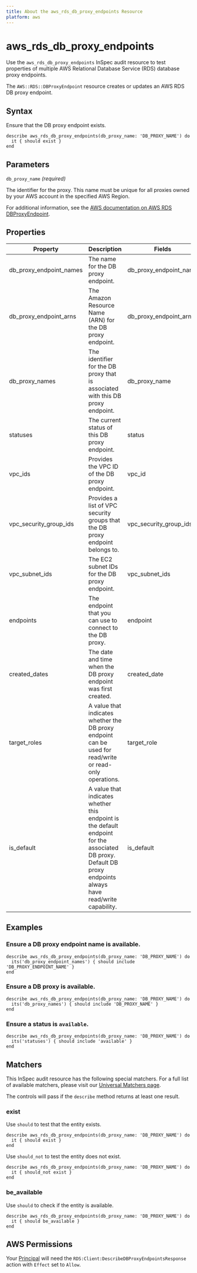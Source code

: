 ```yaml
---
title: About the aws_rds_db_proxy_endpoints Resource
platform: aws
---
```


# aws_rds_db_proxy_endpoints

Use the `aws_rds_db_proxy_endpoints` InSpec audit resource to test properties of multiple AWS Relational Database Service (RDS) database proxy endpoints.

The `AWS::RDS::DBProxyEndpoint` resource creates or updates an AWS RDS DB proxy endpoint.

## Syntax

Ensure that the DB proxy endpoint exists.

    describe aws_rds_db_proxy_endpoints(db_proxy_name: 'DB_PROXY_NAME') do
      it { should exist }
    end

## Parameters

`db_proxy_name` _(required)_

The identifier for the proxy. This name must be unique for all proxies owned by your AWS account in the specified AWS Region.

For additional information, see the [AWS documentation on AWS RDS DBProxyEndpoint](https://docs.aws.amazon.com/AWSCloudFormation/latest/UserGuide/aws-resource-rds-dbproxyendpoint.html).

## Properties

| Property | Description | Fields |
| --- | --- | --- |
| db_proxy_endpoint_names | The name for the DB proxy endpoint. | db_proxy_endpoint_name |
| db_proxy_endpoint_arns | The Amazon Resource Name (ARN) for the DB proxy endpoint. | db_proxy_endpoint_arn |
| db_proxy_names | The identifier for the DB proxy that is associated with this DB proxy endpoint. | db_proxy_name |
| statuses | The current status of this DB proxy endpoint. | status |
| vpc_ids | Provides the VPC ID of the DB proxy endpoint. | vpc_id |
| vpc_security_group_ids | Provides a list of VPC security groups that the DB proxy endpoint belongs to. | vpc_security_group_ids |
| vpc_subnet_ids | The EC2 subnet IDs for the DB proxy endpoint. | vpc_subnet_ids |
| endpoints | The endpoint that you can use to connect to the DB proxy. | endpoint |
| created_dates | The date and time when the DB proxy endpoint was first created. | created_date |
| target_roles | A value that indicates whether the DB proxy endpoint can be used for read/write or read-only operations. | target_role |
| is_default | A value that indicates whether this endpoint is the default endpoint for the associated DB proxy. Default DB proxy endpoints always have read/write capability. | is_default |

## Examples

### Ensure a DB proxy endpoint name is available.

    describe aws_rds_db_proxy_endpoints(db_proxy_name: 'DB_PROXY_NAME') do
      its('db_proxy_endpoint_names') { should include 'DB_PROXY_ENDPOINT_NAME' }
    end

### Ensure a DB proxy is available.

    describe aws_rds_db_proxy_endpoints(db_proxy_name: 'DB_PROXY_NAME') do
      its('db_proxy_names') { should include 'DB_PROXY_NAME' }
    end

### Ensure a status is `available`.

    describe aws_rds_db_proxy_endpoints(db_proxy_name: 'DB_PROXY_NAME') do
      its('statuses') { should include 'available' }
    end

## Matchers

This InSpec audit resource has the following special matchers. For a full list of available matchers, please visit our [Universal Matchers page](https://www.inspec.io/docs/reference/matchers/).

The controls will pass if the `describe` method returns at least one result.

### exist

Use `should` to test that the entity exists.

    describe aws_rds_db_proxy_endpoints(db_proxy_name: 'DB_PROXY_NAME') do
      it { should exist }
    end

Use `should_not` to test the entity does not exist.

    describe aws_rds_db_proxy_endpoints(db_proxy_name: 'DB_PROXY_NAME') do
      it { should_not exist }
    end

### be_available

Use `should` to check if the entity is available.

    describe aws_rds_db_proxy_endpoints(db_proxy_name: 'DB_PROXY_NAME') do
      it { should be_available }
    end

## AWS Permissions

Your [Principal](https://docs.aws.amazon.com/IAM/latest/UserGuide/intro-structure.html#intro-structure-principal) will need the `RDS:Client:DescribeDBProxyEndpointsResponse` action with `Effect` set to `Allow`.
